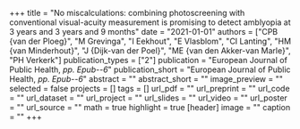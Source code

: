 +++
title = "No miscalculations: combining photoscreening with conventional visual-acuity measurement is promising to detect amblyopia at 3 years and 3 years and 9 months"
date = "2021-01-01"
authors = ["CPB {van der Ploeg}", "M Grevinga", "I Eekhout", "E Vlasblom", "CI Lanting", "HM {van Minderhout}", "J {Dijk-van der Poel}", "ME {van den Akker-van Marle}", "PH Verkerk"]
publication_types = ["2"]
publication = "European Journal of Public Health, _pp. Epub--6_"
publication_short = "European Journal of Public Health, _pp. Epub--6_"
abstract = ""
abstract_short = ""
image_preview = ""
selected = false
projects = []
tags = []
url_pdf = ""
url_preprint = ""
url_code = ""
url_dataset = ""
url_project = ""
url_slides = ""
url_video = ""
url_poster = ""
url_source = ""
math = true
highlight = true
[header]
image = ""
caption = ""
+++

